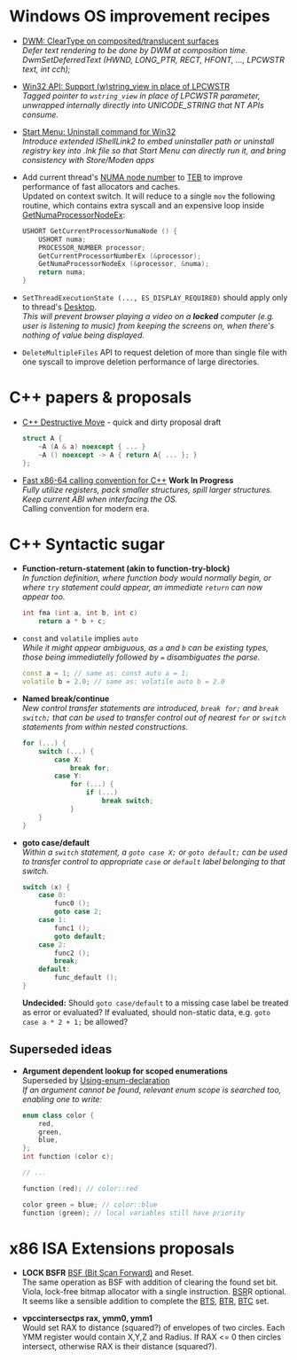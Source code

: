 # Windows OS improvement recipes

* [DWM: ClearType on composited/translucent surfaces](win32-composited-cleartype.md)  
  *Defer text rendering to be done by DWM at composition time.  
   DwmSetDeferredText (HWND, LONG_PTR, RECT, HFONT, ..., LPCWSTR text, int cch);*

* [Win32 API: Support (w)string_view in place of LPCWSTR](win32-wstring_view_api.md)  
  *Tagged pointer to `wstring_view` in place of LPCWSTR parameter,
   unwrapped internally directly into UNICODE_STRING that NT APIs consume.*

* [Start Menu: Uninstall command for Win32](win32-uninstall-from-start.md)  
  *Introduce extended IShellLink2 to embed uninstaller path or uninstall registry key into .lnk file
   so that Start Menu can directly run it, and bring consistency with Store/Moden apps*

* Add current thread's [NUMA node number](https://learn.microsoft.com/en-us/windows/win32/procthread/numa-support)
  to [TEB](https://en.wikipedia.org/wiki/Win32_Thread_Information_Block) to improve performance of fast allocators
  and caches.  
  Updated on context switch.
  It will reduce to a single `mov` the following routine, which contains extra syscall and an expensive loop inside
  [GetNumaProcessorNodeEx](https://learn.microsoft.com/en-us/windows/win32/api/winbase/nf-winbase-getnumaprocessornodeex):

  ```cpp
  USHORT GetCurrentProcessorNumaNode () {
      USHORT numa;
      PROCESSOR_NUMBER processor;
      GetCurrentProcessorNumberEx (&processor);
      GetNumaProcessorNodeEx (&processor, &numa);
      return numa;
  }
  ```

* `SetThreadExecutionState (..., ES_DISPLAY_REQUIRED)` should apply only to thread's
  [Desktop](https://learn.microsoft.com/en-us/windows/win32/winstation/window-stations-and-desktops).  
  *This will prevent browser playing a video on a **locked** computer (e.g. user is listening to music)
   from keeping the screens on, when there's nothing of value being displayed.*

* `DeleteMultipleFiles` API to request deletion of more than single file with one syscall
  to improve deletion performance of large directories.

# C++ papers &amp; proposals

* [C++ Destructive Move](cxx-destructive-move.md) - quick and dirty proposal draft

  ```cpp
  struct A {
      ~A (A & a) noexcept { ... }
      ~A () noexcept -> A { return A{ ... }; }
  };
  ```

* [Fast x86-64 calling convention for C++](cxx-x64-v2-calling-convention.md) **Work In Progress**  
  *Fully utilize registers, pack smaller structures, spill larger structures.
   Keep current ABI when interfacing the OS.*  
  Calling convention for modern era.

# C++ Syntactic sugar

* **Function-return-statement (akin to function-try-block)**  
  *In function definition, where function body would normally begin, or where `try` statement
  could appear, an immediate `return` can now appear too.*
  
  ```cpp
  int fma (int a, int b, int c)
      return a * b + c;
  ```
  
* `const` and `volatile` implies `auto`  
  *While it might appear ambiguous, as `a` and `b` can be existing types,
  those being immediatelly followed by `=` disambiguates the parse.*
  
  ```cpp
  const a = 1; // same as: const auto a = 1;
  volatile b = 2.0; // same as: volatile auto b = 2.0
  ```

* **Named break/continue**  
  *New control transfer statements are introduced, `break for;` and `break switch;` that can be used to
  transfer control out of nearest `for` or `switch` statements from within nested constructions.*

  ```cpp
  for (...) {
      switch (...) {
          case X:
              break for;
          case Y:
              for (...) {
                  if (...)
                      break switch;
              }
      }
  }
  ```

* **goto case/default**  
  *Within a `switch` statement, a `goto case X;` or `goto default;` can be used to transfer control to
  appropriate `case` or `default` label belonging to that switch.*
  
  ```cpp
  switch (x) {
      case 0:
          func0 ();
          goto case 2;
      case 1:
          func1 ();
          goto default;
      case 2:
          func2 ();
          break;
      default:
          func_default ();
  }
  ```
  
  **Undecided:** Should `goto case/default` to a missing case label be treated as error or evaluated?
  If evaluated, should non-static data, e.g. `goto case a * 2 + 1;` be allowed?

## Superseded ideas

* **Argument dependent lookup for scoped enumerations**  
  Superseded by [Using-enum-declaration](https://en.cppreference.com/w/cpp/language/enum#Using-enum-declaration)  
  *If an argument cannot be found, relevant enum scope is searched too, enabling one to write:*
  
  ```cpp
  enum class color {
      red,
      green,
      blue,
  };
  int function (color c);
  
  // ...
  
  function (red); // color::red
  
  color green = blue; // color::blue
  function (green); // local variables still have priority
  ```

# x86 ISA Extensions proposals

* **LOCK BSFR** [BSF (Bit Scan Forward)](https://www.felixcloutier.com/x86/bsf) and Reset.  
  The same operation as BSF with addition of clearing the found set bit.
  Viola, lock-free bitmap allocator with a single instruction.
  [BSR](https://www.felixcloutier.com/x86/bsr)R optional.  
  It seems like a sensible addition to complete the [BTS](https://www.felixcloutier.com/x86/bts),
  [BTR](https://www.felixcloutier.com/x86/btr), [BTC](https://www.felixcloutier.com/x86/btc) set.

* **vpccintersectps rax, ymm0, ymm1**  
  Would set RAX to distance (squared?) of envelopes of two circles. Each YMM register would contain X,Y,Z and Radius.
  If RAX <= 0 then circles intersect, otherwise RAX is their distance (squared?).

